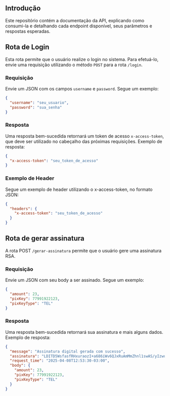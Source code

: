 ## Introdução

Este repositório contém a documentação da API, explicando como consumi-la e detalhando cada endpoint disponível, seus parâmetros e respostas esperadas.

## Rota de Login

Esta rota permite que o usuário realize o login no sistema. Para efetuá-lo, envie uma requisição utilizando o método `POST` para a rota `/login`.

### Requisição

Envie um JSON com os campos `username` e `password`. Segue um exemplo:

```json
{
  "username": "seu_usuario",
  "password": "sua_senha"
}
```

### Resposta

Uma resposta bem-sucedida retornará um token de acesso `x-access-token`, que deve ser utilizado no cabeçalho das próximas requisições. Exemplo de resposta:

```json
{
  "x-access-token": "seu_token_de_acesso"
}
```

### Exemplo de Header

Segue um exemplo de header utilizando o x-access-token, no formato JSON:

```json
{
  "headers": {
    "x-access-token": "seu_token_de_acesso"
  }
}
```

## Rota de gerar assinatura

A rota POST `/gerar-assinatura` permite que o usuário gere uma assinatura RSA.

### Requisição

Envie um JSON com seu body a ser assinado. Segue um exemplo:

```json
{
  "amount": 23,
  "pixKey": 77991922123,
  "pixKeyType": "TEL"
}
```

### Resposta

Uma resposta bem-sucedida retornará sua assinatura e mais alguns dados. Exemplo de resposta:

```json
{
  "message": "Assinatura digital gerada com sucesso",
  "assinatura": "LDITD5WsfasfRHxuraozI+a686iWv6QJxRuAmMmZhnl1swAS/yIzwuqr3LnS0+fY1HaledokUmwCe+hI2PlR9fE6gLaeCbg2Rfkur/jLGG+RoOJ0vQiaM+5NRlCQHIHXTjVFD7J3me6IjK3Y5gcxt6mL22b6DJ9ZXPM8C7yyNk4TUwEgtF3UJivGCdugtsWyGVdMSN1pEUXMlSxSY2EEi09yvWedcsds0tcRyRcT5Jm7zpFPUj95lD1VhWtdeiJRB4f4blMXaMF/ZkeZ9bUzySulMpaikjtYIayKTMfWchC5aasdaw1tAZNZaSKFpCnaX9Jy0EHWLEUFvEmcdUSQ==",
  "request_time": "2025-04-08T12:53:30-03:00",
  "body": {
    "amount": 23,
    "pixKey": 77991922123,
    "pixKeyType": "TEL"
  }
}
```
